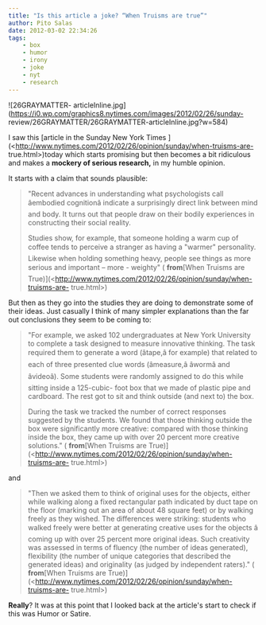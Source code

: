 ```yaml
---
title: "Is this article a joke? “When Truisms are true”"
author: Pito Salas
date: 2012-03-02 22:34:26
tags:
    - box
    - humor
    - irony
    - joke
    - nyt
    - research
---
```



![26GRAYMATTER-
articleInline.jpg](https://i0.wp.com/graphics8.nytimes.com/images/2012/02/26/sunday-
review/26GRAYMATTER/26GRAYMATTER-articleInline.jpg?w=584)

I saw this [article in the Sunday New York Times
](<http://www.nytimes.com/2012/02/26/opinion/sunday/when-truisms-are-
true.html>)today which starts promising but then becomes a bit ridiculous and
makes a **mockery of serious research,** in my humble opinion.

It starts with a claim that sounds plausible:

> "Recent advances in understanding what psychologists call âembodied
> cognitionâ indicate a surprisingly direct link between mind and body. It
> turns out that people draw on their bodily experiences in constructing their
> social reality.
>
> Studies show, for example, that someone holding a warm cup of coffee tends
> to perceive a stranger as having a "warmer" personality. Likewise when
> holding something heavy, people see things as more serious and important –
> more - weighty" ( **from**[When Truisms are
> True)](<http://www.nytimes.com/2012/02/26/opinion/sunday/when-truisms-are-
> true.html>)

But then as they go into the studies they are doing to demonstrate some of
their ideas. Just casually I think of many simpler explanations than the far
out conclusions they seem to be coming to:

> "For example, we asked 102 undergraduates at New York University to complete
> a task designed to measure innovative thinking. The task required them to
> generate a word (âtape,â for example) that related to each of three
> presented clue words (âmeasure,â âwormâ and âvideoâ). Some
> students were randomly assigned to do this while sitting inside a 125-cubic-
> foot box that we made of plastic pipe and cardboard. The rest got to sit and
> think outside (and next to) the box.
>
> During the task we tracked the number of correct responses suggested by the
> students. We found that those thinking outside the box were significantly
> more creative: compared with those thinking inside the box, they came up
> with over 20 percent more creative solutions." ( **from**[When Truisms are
> True)](<http://www.nytimes.com/2012/02/26/opinion/sunday/when-truisms-are-
> true.html>)

and

> "Then we asked them to think of original uses for the objects, either while
> walking along a fixed rectangular path indicated by duct tape on the floor
> (marking out an area of about 48 square feet) or by walking freely as they
> wished. The differences were striking: students who walked freely were
> better at generating creative uses for the objects â coming up with over
> 25 percent more original ideas. Such creativity was assessed in terms of
> fluency (the number of ideas generated), flexibility (the number of unique
> categories that described the generated ideas) and originality (as judged by
> independent raters)." ( **from**[When Truisms are
> True)](<http://www.nytimes.com/2012/02/26/opinion/sunday/when-truisms-are-
> true.html>)

**Really**? It was at this point that I looked back at the article's start to
check if this was Humor or Satire.


